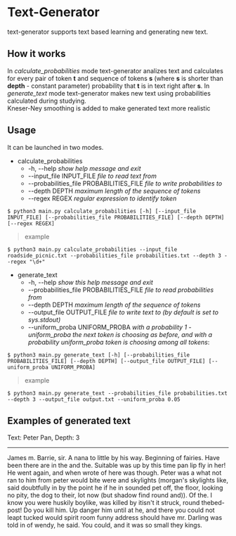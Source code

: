 # Text-Generator

text-generator supports text based learning and generating new text.


## How it works
In _calculate_probabilities_ mode text-generator analizes text and calculates for every pair of token __t__ and 
sequence of tokens __s__ (where __s__ is shorter than **depth** - constant parameter) probability that __t__ is in text right
after __s__. In _generate_text_ mode text-generator makes new text using probabilities calculated during studying.\
Kneser-Ney smoothing is added to make generated text more realistic


## Usage

It can be launched in two modes.
* calculate_probabilities
  * -h, --help                                  _show help message and exit_
  * --input\_file INPUT\_FILE                   _file to read text from_
  * --probabilities\_file PROBABILITIES\_FILE   _file to write probabilities to_
  * --depth DEPTH                               _maximum length of the sequence of tokens_
  * --regex REGEX                               _regular expression to identify token_
```shell
$ python3 main.py calculate_probabilities [-h] [--input_file INPUT_FILE] [--probabilities_file PROBABILITIES_FILE] [--depth DEPTH] [--regex REGEX]
```
> example
```shell
$ python3 main.py calculate_probabilities --input_file roadside_picnic.txt --probabilities_file probabilities.txt --depth 3 --regex "\d+"
```

* generate_text
  *  -h, --help                                 _show this help message and exit_
  *  --probabilities\_file PROBABILITIES\_FILE  _file to read probabilities from_
  *  --depth DEPTH                              _maximum length of the sequence of tokens_
  *  --output\_file OUTPUT\_FILE                _file to write text to (by default is set to sys.stdout)_
  *  --uniform\_proba UNIFORM\_PROBA            *with a probability 1 - uniform\_proba the next token is 
                                                choosing as before, and with a probability uniform_proba 
                                                token is choosing among all tokens*:
```shell
$ python3 main.py generate_text [-h] [--probabilities_file PROBABILITIES_FILE] [--depth DEPTH] [--output_file OUTPUT_FILE] [--uniform_proba UNIFORM_PROBA]
```
> example
```shell
$ python3 main.py generate_text --probabilities_file probabilities.txt --depth 3 --output_file output.txt --uniform_proba 0.05
```

## Examples of generated text
Text: Peter Pan,  Depth: 3

---

James m. Barrie, sir. A nana to little by his way. Beginning of fairies. Have been there are in the and the. Suitable was up by this time pan lip fly in her! He went again, and when wrote of here was though. Peter was a what not ran to him from peter would bite were and skylights (morgan's skylights like, said doubtfully in by the point he if he in sounded pet off, the floor, looking no pity, the dog to their, lot now (but shadow find round and)). Of the. I know you were huskily boylike, was killed by itisn't it struck, round thebed-post! Do you kill him. Up danger him until at he, and there you could not leapt tucked would spirit room funny address should have mr. Darling was told in of wendy, he said. You could, and it was so small they kings.